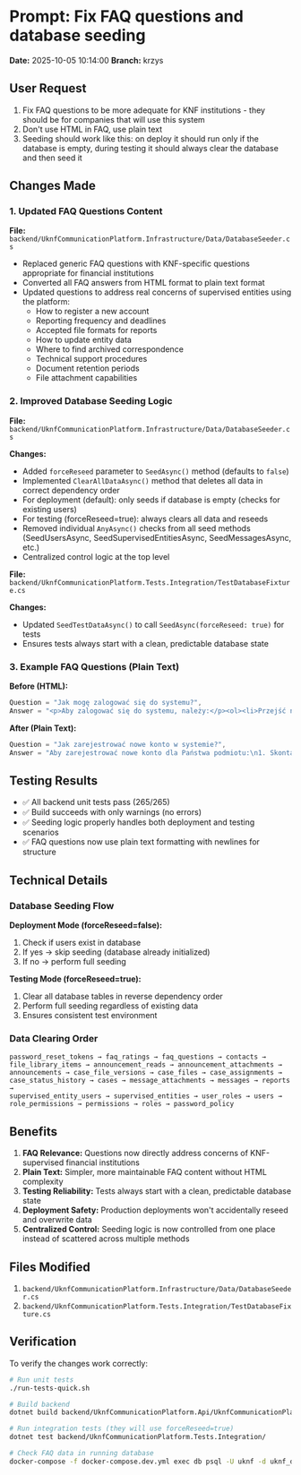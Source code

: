 # Prompt: Fix FAQ questions and database seeding

**Date:** 2025-10-05 10:14:00
**Branch:** krzys

## User Request

1. Fix FAQ questions to be more adequate for KNF institutions - they should be for companies that will use this system
2. Don't use HTML in FAQ, use plain text
3. Seeding should work like this: on deploy it should run only if the database is empty, during testing it should always clear the database and then seed it

## Changes Made

### 1. Updated FAQ Questions Content

**File:** `backend/UknfCommunicationPlatform.Infrastructure/Data/DatabaseSeeder.cs`

- Replaced generic FAQ questions with KNF-specific questions appropriate for financial institutions
- Converted all FAQ answers from HTML format to plain text format
- Updated questions to address real concerns of supervised entities using the platform:
  - How to register a new account
  - Reporting frequency and deadlines
  - Accepted file formats for reports
  - How to update entity data
  - Where to find archived correspondence
  - Technical support procedures
  - Document retention periods
  - File attachment capabilities

### 2. Improved Database Seeding Logic

**File:** `backend/UknfCommunicationPlatform.Infrastructure/Data/DatabaseSeeder.cs`

**Changes:**
- Added `forceReseed` parameter to `SeedAsync()` method (defaults to `false`)
- Implemented `ClearAllDataAsync()` method that deletes all data in correct dependency order
- For deployment (default): only seeds if database is empty (checks for existing users)
- For testing (forceReseed=true): always clears all data and reseeds
- Removed individual `AnyAsync()` checks from all seed methods (SeedUsersAsync, SeedSupervisedEntitiesAsync, SeedMessagesAsync, etc.)
- Centralized control logic at the top level

**File:** `backend/UknfCommunicationPlatform.Tests.Integration/TestDatabaseFixture.cs`

**Changes:**
- Updated `SeedTestDataAsync()` to call `SeedAsync(forceReseed: true)` for tests
- Ensures tests always start with a clean, predictable database state

### 3. Example FAQ Questions (Plain Text)

**Before (HTML):**
```csharp
Question = "Jak mogę zalogować się do systemu?",
Answer = "<p>Aby zalogować się do systemu, należy:</p><ol><li>Przejść na stronę logowania</li>..."
```

**After (Plain Text):**
```csharp
Question = "Jak zarejestrować nowe konto w systemie?",
Answer = "Aby zarejestrować nowe konto dla Państwa podmiotu:\n1. Skontaktuj się z administratorem UKNF..."
```

## Testing Results

- ✅ All backend unit tests pass (265/265)
- ✅ Build succeeds with only warnings (no errors)
- ✅ Seeding logic properly handles both deployment and testing scenarios
- ✅ FAQ questions now use plain text formatting with newlines for structure

## Technical Details

### Database Seeding Flow

**Deployment Mode (forceReseed=false):**
1. Check if users exist in database
2. If yes → skip seeding (database already initialized)
3. If no → perform full seeding

**Testing Mode (forceReseed=true):**
1. Clear all database tables in reverse dependency order
2. Perform full seeding regardless of existing data
3. Ensures consistent test environment

### Data Clearing Order
```
password_reset_tokens → faq_ratings → faq_questions → contacts →
file_library_items → announcement_reads → announcement_attachments →
announcements → case_file_versions → case_files → case_assignments →
case_status_history → cases → message_attachments → messages → reports →
supervised_entity_users → supervised_entities → user_roles → users →
role_permissions → permissions → roles → password_policy
```

## Benefits

1. **FAQ Relevance:** Questions now directly address concerns of KNF-supervised financial institutions
2. **Plain Text:** Simpler, more maintainable FAQ content without HTML complexity
3. **Testing Reliability:** Tests always start with a clean, predictable database state
4. **Deployment Safety:** Production deployments won't accidentally reseed and overwrite data
5. **Centralized Control:** Seeding logic is now controlled from one place instead of scattered across multiple methods

## Files Modified

1. `backend/UknfCommunicationPlatform.Infrastructure/Data/DatabaseSeeder.cs`
2. `backend/UknfCommunicationPlatform.Tests.Integration/TestDatabaseFixture.cs`

## Verification

To verify the changes work correctly:
```bash
# Run unit tests
./run-tests-quick.sh

# Build backend
dotnet build backend/UknfCommunicationPlatform.Api/UknfCommunicationPlatform.Api.csproj

# Run integration tests (they will use forceReseed=true)
dotnet test backend/UknfCommunicationPlatform.Tests.Integration/

# Check FAQ data in running database
docker-compose -f docker-compose.dev.yml exec db psql -U uknf -d uknf_dev -c "SELECT question FROM faq_questions;"
```
